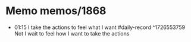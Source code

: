# Memo memos/1868
- 01:15 I take the actions to feel what I want #daily-record ^1726553759
Not I wait to feel how I want to take the actions
